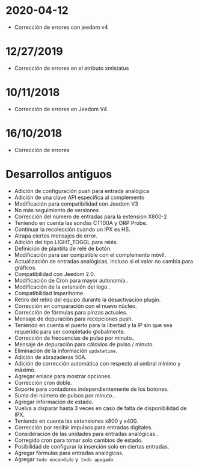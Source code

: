 # 2020-04-12

- Corrección de errores con jeedom v4

# 12/27/2019

- Corrección de errores en el atributo xmlstatus

# 10/11/2018

- Corrección de errores en Jeedom V4

# 16/10/2018

- Corrección de errores

# Desarrollos antiguos

-   Adición de configuración push para entrada analógica
-   Adición de una clave API específica al complemento
-   Modificación para compatibilidad con Jeedom V3
-   No más seguimiento de versiones
-   Corrección del número de entradas para la extensión X800-2
-   Teniendo en cuenta las sondas CT100A y ORP Probe.
-   Continuar la recolección cuando un IPX es HS.
-   Atrapa ciertos mensajes de error.
-   Adición del tipo LIGHT\_TOGGL para relés.
-   Definición de plantilla de relé de botón.
-   Modificación para ser compatible con el complemento móvil.
-   Actualización de entradas analógicas, incluso si el valor no cambia
    para gráficos.
-   Compatibilidad con Jeedom 2.0.
-   Modificación de Cron para mayor autonomía..
-   Modificación de la extensión del logo..
-   Compatibilidad Imperihome.
-   Retiro del retiro del equipo durante la desactivación
    plugin.
-   Corrección en comparación con el nuevo núcleo.
-   Corrección de fórmulas para pinzas actuales.
-   Mensaje de depuración para recepciones push.
-   Teniendo en cuenta el puerto para la libertad y la IP sin que sea
    requerido para ser completado globalmente.
-   Corrección de frecuencias de pulso por minuto..
-   Mensaje de depuración para cálculos de pulso / minuto.
-   Eliminación de la información `updatetime`.
-   Adición de abrazaderas 50A.
-   Adición de corrección automática con respecto al umbral mínimo y máximo.
-   Agregar enlace para mostrar opciones.
-   Corrección cron doble.
-   Soporte para contadores independientemente de los botones.
-   Suma del número de pulsos por minuto..
-   Agregar información de estado.
-   Vuelva a disparar hasta 3 veces en caso de falta de disponibilidad de IPX.
-   Teniendo en cuenta las extensiones x800 y x400.
-   Corrección por recibir impulsos para entradas digitales.
-   Consideración de las unidades para entradas analógicas..
-   Corregido cron para tomar solo cambios de estado.
-   Posibilidad de configurar la inserción solo en ciertas entradas.
-   Agregar fórmulas para entradas analógicas.
-   Agregar `todo encendido` y` todo apagado`.
